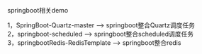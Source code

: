 springboot相关demo</br>

1，SpringBoot-Quartz-master ——> springboot整合Quartz调度任务</br>
2，springboot-scheduled ——> springboot整合scheduled调度任务</br>
3，springbootRedis-RedisTemplate ——> springboot整合redis</br>

